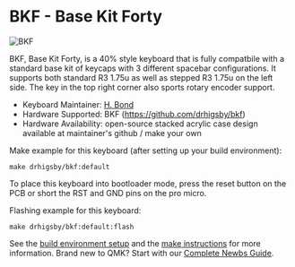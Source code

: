 # BKF - Base Kit Forty

![BKF](https://i.imgur.com/3vR0yeW.png)

BKF, Base Kit Forty, is a 40% style keyboard that is fully compatbile with a standard base kit of keycaps with 3 different spacebar configurations. It supports both standard R3 1.75u as well as stepped R3 1.75u on the left side. The key in the top right corner also sports rotary encoder support. 

* Keyboard Maintainer: [H. Bond](https://github.com/drhigsby)
* Hardware Supported: BKF (https://github.com/drhigsby/bkf)
* Hardware Availability: open-source stacked acrylic case design available at maintainer's github / make your own

Make example for this keyboard (after setting up your build environment):

    make drhigsby/bkf:default

To place this keyboard into bootloader mode, press the reset button on the PCB or short the RST and GND pins on the pro micro. 

Flashing example for this keyboard:

    make drhigsby/bkf:default:flash

See the [build environment setup](https://docs.qmk.fm/#/getting_started_build_tools) and the [make instructions](https://docs.qmk.fm/#/getting_started_make_guide) for more information. Brand new to QMK? Start with our [Complete Newbs Guide](https://docs.qmk.fm/#/newbs).
